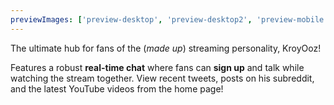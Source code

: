 ```yaml
---
previewImages: ['preview-desktop', 'preview-desktop2', 'preview-mobile', 'preview-mobile2']
---
```


The ultimate hub for fans of the (_made up_) streaming personality, KroyOoz!

Features a robust **real-time chat** where fans can **sign up** and talk while watching the stream together. View recent tweets, posts on his subreddit, and the latest YouTube videos from the home page!
